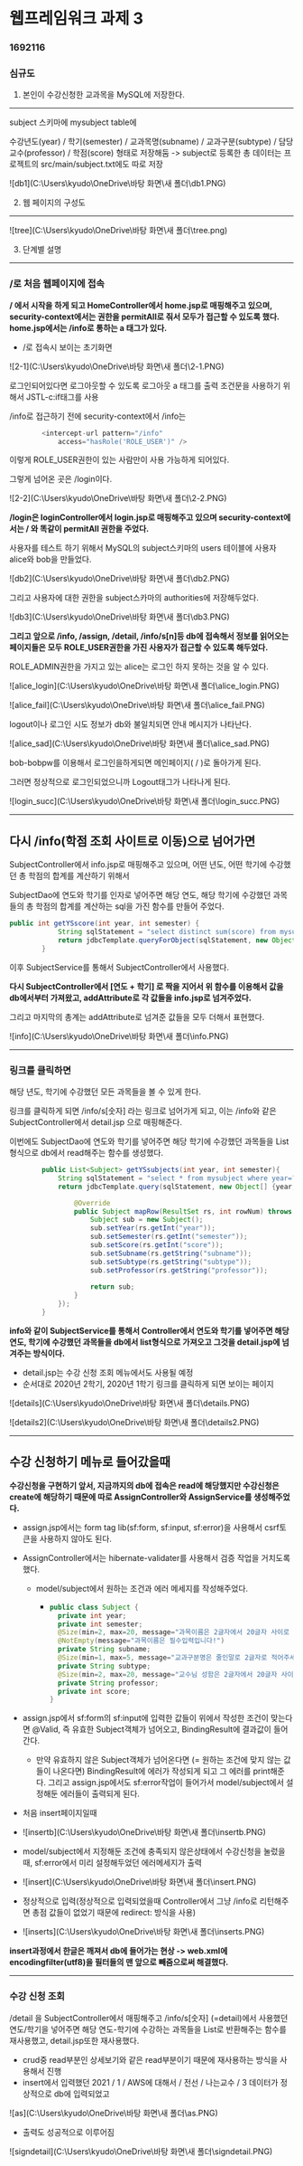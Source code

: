 # 					웹프레임워크 과제 3

### 																								1692116	

### 																									심규도

1. 본인이 수강신청한 교과목을 MySQL에 저장한다.

---

subject 스키마에 mysubject table에 

수강년도(year) / 학기(semester) / 교과목명(subname) / 교과구분(subtype) / 담당교수(professor) / 학점(score) 형태로 저장해둠 -> subject로 등록한 총 데이터는 프로젝트의 src/main/subject.txt에도 따로 저장

![db1](C:\Users\kyudo\OneDrive\바탕 화면\새 폴더\db1.PNG)

2. 웹 페이지의 구성도

---

![tree](C:\Users\kyudo\OneDrive\바탕 화면\새 폴더\tree.png)



3. 단계별 설명

---

### /로 처음 웹페이지에 접속

**/ 에서 시작을 하게 되고 HomeController에서 home.jsp로 매핑해주고 있으며, security-context에서는 권한을 permitAll로 줘서 모두가 접근할 수 있도록 했다.  home.jsp에서는 /info로 통하는  a 태그가 있다.**

- /로 접속시 보이는 초기화면

![2-1](C:\Users\kyudo\OneDrive\바탕 화면\새 폴더\2-1.PNG)





 로그인되어있다면 로그아웃할 수 있도록 로그아웃 a 태그를 출력 조건문을 사용하기 위해서 JSTL-c:if태그를 사용

/info로 접근하기 전에 security-context에서 /info는 

```java
		<intercept-url pattern="/info"
			access="hasRole('ROLE_USER')" />
```

이렇게 ROLE_USER권한이 있는 사람만이 사용 가능하게 되어있다. 



그렇게 넘어온 곳은  /login이다. 

![2-2](C:\Users\kyudo\OneDrive\바탕 화면\새 폴더\2-2.PNG)

**/login은 loginController에서 login.jsp로 매핑해주고 있으며 security-context에서는 / 와 똑같이 permitAll 권한을 주었다.**

사용자를 테스트 하기 위해서 MySQL의 subject스키마의 users 테이블에 사용자 alice와 bob을 만들었다. 

![db2](C:\Users\kyudo\OneDrive\바탕 화면\새 폴더\db2.PNG)

그리고 사용자에 대한 권한을 subject스카마의 authorities에 저장해두었다.

![db3](C:\Users\kyudo\OneDrive\바탕 화면\새 폴더\db3.PNG)

**그리고 앞으로 /info, /assign, /detail, /info/s[n]등 db에 접속해서 정보를 읽어오는 페이지들은 모두 ROLE_USER권한을 가진 사용자가 접근할 수 있도록 해두었다.**

ROLE_ADMIN권한을 가지고 있는 alice는 로그인 하지 못하는 것을 알 수 있다.

![alice_login](C:\Users\kyudo\OneDrive\바탕 화면\새 폴더\alice_login.PNG)

![alice_fail](C:\Users\kyudo\OneDrive\바탕 화면\새 폴더\alice_fail.PNG)

logout이나 로그인 시도 정보가 db와 불일치되면 안내 메시지가 나타난다.

![alice_sad](C:\Users\kyudo\OneDrive\바탕 화면\새 폴더\alice_sad.PNG)



bob-bobpw를 이용해서 로그인을하게되면 메인페이지( / )로 돌아가게 된다.

그러면 정상적으로 로그인되었으니까 Logout태그가 나타나게 된다.

![login_succ](C:\Users\kyudo\OneDrive\바탕 화면\새 폴더\login_succ.PNG)

---

## 다시 /info(학점 조회 사이트로 이동)으로 넘어가면 

SubjectController에서 info.jsp로 매핑해주고 있으며,  어떤 년도, 어떤 학기에 수강했던 총 학점의 합계를 계산하기 위해서 

SubjectDao에 연도와 학기를 인자로 넣어주면 해당 연도, 해당 학기에 수강했던 과목들의 총 학점의 합계를 계산하는 sql을 가진 함수를 만들어 주었다.

```java
public int getYSscore(int year, int semester) {
			String sqlStatement = "select distinct sum(score) from mysubject where year=? && semester=?; ";
			return jdbcTemplate.queryForObject(sqlStatement, new Object[] {year, semester}, Integer.class);
		}
```

이후 SubjectService를 통해서 SubjectController에서 사용했다.

 **다시 SubjectController에서 [연도 + 학기] 로 짝을 지어서 위 함수를 이용해서 값을 db에서부터 가져왔고, addAttribute로 각 값들을 info.jsp로 넘겨주었다.**

그리고 마지막의 총계는 addAttribute로 넘겨준 값들을 모두 더해서 표현했다.

![info](C:\Users\kyudo\OneDrive\바탕 화면\새 폴더\info.PNG)

---

### 링크를 클릭하면 

해당 년도, 학기에 수강했던 모든 과목들을 볼 수 있게 한다.

링크를 클릭하게 되면 /info/s[숫자] 라는 링크로 넘어가게 되고, 이는 /info와 같은 SubjectController에서 detail.jsp 으로 매핑해준다. 

이번에도 SubjectDao에 연도와 학기를 넣어주면 해당 학기에 수강했던 과목들을 List형식으로 db에서 read해주는 함수를 생성했다.

```java
		public List<Subject> getYSsubjects(int year, int semester){
			String sqlStatement = "select * from mysubject where year=? && semester=?;";
			return jdbcTemplate.query(sqlStatement, new Object[] {year, semester}, new RowMapper<Subject>() {

				@Override
				public Subject mapRow(ResultSet rs, int rowNum) throws SQLException {
					Subject sub = new Subject();
					sub.setYear(rs.getInt("year"));
					sub.setSemester(rs.getInt("semester"));
					sub.setScore(rs.getInt("score"));
					sub.setSubname(rs.getString("subname"));
					sub.setSubtype(rs.getString("subtype"));
					sub.setProfessor(rs.getString("professor"));
				
					return sub;
				}
			});		
		}
```

**info와 같이 SubjectService를 통해서 Controller에서 연도와 학기를 넣어주면 해당 연도, 학기에 수강했던 과목들을 db에서 list형식으로 가져오고 그것을 detail.jsp에 넘겨주는 방식이다.** 

- detail.jsp는 수강 신청 조회 메뉴에서도 사용될 예정
- 순서대로 2020년 2학기, 2020년 1학기 링크를 클릭하게 되면 보이는 페이지

![details](C:\Users\kyudo\OneDrive\바탕 화면\새 폴더\details.PNG)

![details2](C:\Users\kyudo\OneDrive\바탕 화면\새 폴더\details2.PNG)

---

## 수강 신청하기 메뉴로 들어갔을때

**수강신청을 구현하기 앞서, 지금까지의 db에 접속은 read에 해당했지만 수강신청은 create에 해당하기 때문에 따로 AssignController와 AssignService를 생성해주었다.**

- assign.jsp에서는 form tag lib(sf:form, sf:input, sf:error)을 사용해서 csrf토큰을 사용하지 않아도 된다.

- AssignController에서는 hibernate-validater를 사용해서 검증 작업을 거치도록 했다.
  - model/subject에서 원하는 조건과 에러 메세지를 작성해주었다.

    - ```java
      public class Subject {
      	private int year;
      	private int semester;
      	@Size(min=2, max=20, message="과목이름은 2글자에서 20글자 사이로 입력해주세요!")
      	@NotEmpty(message="과목이름은 필수입력입니다!")
      	private String subname;
      	@Size(min=1, max=5, message="교과구분명은 줄인말로 2글자로 적어주세요!")
      	private String subtype;
      	@Size(min=2, max=20, message="교수님 성함은 2글자에서 20글자 사이로 입력해주세요!")
      	private String professor;
      	private int score;
      }
      
      ```

- assign.jsp에서 sf:form의 sf:input에 입력한 값들이 위에서 작성한 조건이 맞는다면 @Valid, 즉 유효한 Subject객체가 넘어오고, BindingResult에 결과값이 들어간다. 

  - 만약 유효하지 않은 Subject객체가 넘어온다면 (= 원하는 조건에 맞지 않는 값들이 나온다면) BindingResult에 에러가 작성되게 되고 그 에러를 print해준다. 그리고 assign.jsp에서도 sf:error작업이 들어가서 model/subject에서 설정해둔 에러들이 출력되게 된다.

- 처음 insert페이지일때

- ![insertb](C:\Users\kyudo\OneDrive\바탕 화면\새 폴더\insertb.PNG)

- model/subject에서 지정해둔 조건에 충족되지 않은상태에서 수강신청을 눌렀을때, sf:error에서 미리 설정해두었던 에러메세지가 출력
- ![insert](C:\Users\kyudo\OneDrive\바탕 화면\새 폴더\insert.PNG)

- 정상적으로 입력(정상적으로 입력되었을때 Controller에서 그냥 /info로 리턴해주면 총점 값들이 없었기 때문에 redirect: 방식을 사용)
- ![inserts](C:\Users\kyudo\OneDrive\바탕 화면\새 폴더\inserts.PNG)

**insert과정에서 한글은 깨져서 db에 들어가는 현상 -> web.xml에 encodingfilter(utf8)을 필터들의 맨 앞으로 빼줌으로써 해결했다.**

---

### 수강 신청 조회

/detail 을 SubjectController에서 매핑해주고 /info/s[숫자] (=detail)에서 사용했던  연도/학기을 넣어주면 해당 연도-학기에 수강하는 과목들을 List로 반환해주는 함수를 재사용했고, detail.jsp또한 재사용했다.

- crud중 read부분인 상세보기와 같은 read부분이기 때문에 재사용하는 방식을 사용해서 진행
- insert에서 입력했던 2021 / 1 / AWS에 대해서 / 전선 / 나는교수 / 3 데이터가 정상적으로 db에 입력되었고 

![as](C:\Users\kyudo\OneDrive\바탕 화면\새 폴더\as.PNG)

- 출력도 성공적으로 이루어짐

![signdetail](C:\Users\kyudo\OneDrive\바탕 화면\새 폴더\signdetail.PNG)